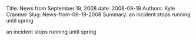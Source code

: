 Title: News from September 19, 2008
date: 2008-09-19
Authors: Kyle Cranmer
Slug: News-from-09-19-2008
Summary:  an incident stops running until spring 
 

 an incident stops running until spring 
 